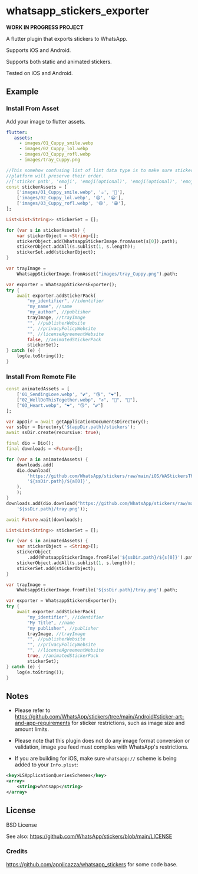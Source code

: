 # whatsapp_stickers_exporter

__WORK IN PROGRESS PROJECT__

A flutter plugin that exports stickers to WhatsApp.

Supports iOS and Android.

Supports both static and animated stickers.

Tested on iOS and Android.

## Example

### Install From Asset
Add your image to flutter assets.
```yaml
flutter:
   assets:
     - images/01_Cuppy_smile.webp
     - images/02_Cuppy_lol.webp
     - images/03_Cuppy_rofl.webp
     - images/tray_Cuppy.png
```

```dart
//This somehow confusing list of list data type is to make sure stickers exported to 
//platform will preserve their order.
//['sticker path', 'emoji', 'emoji(optional)', 'emoji(optional)', 'emoji(optional)']
const stickerAssets = [
    ['images/01_Cuppy_smile.webp', '☕', '🙂'],
    ['images/02_Cuppy_lol.webp', '😄', '😀'],
    ['images/03_Cuppy_rofl.webp', '😄', '😀'],
];

List<List<String>> stickerSet = [];

for (var s in stickerAssets) {
    var stickerObject = <String>[];
    stickerObject.add(WhatsappStickerImage.fromAsset(s[0]).path);
    stickerObject.addAll(s.sublist(1, s.length));
    stickerSet.add(stickerObject);
}

var trayImage =
    WhatsappStickerImage.fromAsset("images/tray_Cuppy.png").path;

var exporter = WhatsappStickersExporter();
try {
    await exporter.addStickerPack(
        "my_identifier", //identifier
        "my_name", //name
        "my_author", //publisher
        trayImage, //trayImage
        "", //publisherWebsite
        "", //privacyPolicyWebsite
        "", //licenseAgreementWebsite
        false, //animatedStickerPack
        stickerSet);
} catch (e) {
    log(e.toString());
}
```

### Install From Remote File

```dart
const animatedAssets = [
    ['01_SendingLove.webp', "💕", "😘", "❤️"],
    ["02_WellDoThisTogether.webp", "✊", "💪", "🙏"],
    ["03_Heart.webp", "❤️", "😘", "💕"]
];

var appDir = await getApplicationDocumentsDirectory();
var ssDir = Directory('${appDir.path}/stickers');
await ssDir.create(recursive: true);

final dio = Dio();
final downloads = <Future>[];

for (var a in animatedAssets) {
    downloads.add(
    dio.download(
        'https://github.com/WhatsApp/stickers/raw/main/iOS/WAStickersThirdParty/${a[0]}',
        '${ssDir.path}/${a[0]}',
    ),
    );
}
downloads.add(dio.download("https://github.com/WhatsApp/stickers/raw/main/iOS/WAStickersThirdParty/tray_TogetherAtHome.png",
    '${ssDir.path}/tray.png'));

await Future.wait(downloads);

List<List<String>> stickerSet = [];

for (var s in animatedAssets) {
    var stickerObject = <String>[];
    stickerObject
        .add(WhatsappStickerImage.fromFile('${ssDir.path}/${s[0]}').path);
    stickerObject.addAll(s.sublist(1, s.length));
    stickerSet.add(stickerObject);
}

var trayImage =
    WhatsappStickerImage.fromFile('${ssDir.path}/tray.png').path;

var exporter = WhatsappStickersExporter();
try {
    await exporter.addStickerPack(
        "my_identifier", //identifier
        "My Title", //name
        "my publisher", //publisher
        trayImage, //trayImage
        "", //publisherWebsite
        "", //privacyPolicyWebsite
        "", //licenseAgreementWebsite
        true, //animatedStickerPack
        stickerSet);
} catch (e) {
    log(e.toString());
}
```

## Notes

* Please refer to https://github.com/WhatsApp/stickers/tree/main/Android#sticker-art-and-app-requirements for sticker restrictions, such as image size and amount limits.

* Please note that this plugin does not do any image format conversion or validation, image you feed must complies with WhatsApp's restrictions.

* If you are building for iOS, make sure `whatsapp://` scheme is being added to your `Info.plist`:

```xml
<key>LSApplicationQueriesSchemes</key>
<array>
    <string>whatsapp</string>
</array>
```


## License
BSD License

See also: https://github.com/WhatsApp/stickers/blob/main/LICENSE

### Credits
https://github.com/applicazza/whatsapp_stickers for some code base.
